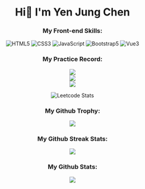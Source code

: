 <h1 align="center">Hi👋 I'm Yen Jung Chen</h1>

<div align="center"> 
<h3>My Front-end Skills:</h3>

![HTML5](https://img.shields.io/badge/HTML5-E34F26?style=for-the-badge&logo=html5&logoColor=white) ![CSS3](https://img.shields.io/badge/CSS3-1572B6?style=for-the-badge&logo=css3&logoColor=white) ![JavaScript](https://img.shields.io/badge/JavaScript-323330?style=for-the-badge&logo=javascript&logoColor=F7DF1E) ![Bootstrap5](https://img.shields.io/badge/Bootstrap-563D7C?style=for-the-badge&logo=bootstrap&logoColor=white) ![Vue3](https://img.shields.io/badge/Vue.js-35495E?style=for-the-badge&logo=vuedotjs&logoColor=4FC08D)

<h3>My Practice Record:</h3>
<img src="https://img.shields.io/badge/Codewars-B1361E?style=for-the-badge&logo=Codewars&logoColor=white" />  
<br>
<img src="https://www.codewars.com/users/jacky010080/badges/small" />  
<br>
<img src="https://img.shields.io/badge/-LeetCode-FFA116?style=for-the-badge&logo=LeetCode&logoColor=black" />

![Leetcode Stats](https://leetcard.jacoblin.cool/jacky010080)


<h3>My Github Trophy:</h3>
<img src="https://github-profile-trophy.vercel.app/?username=jacky010080">

<h3>My Github Streak Stats:</h3>
<img src="https://streak-stats.demolab.com/?user=jacky010080">

<h3>My Github Stats:</h3>
<img src="https://github-readme-stats.vercel.app/api?username=jacky010080">
</div> 
